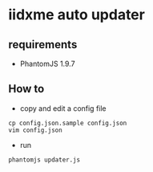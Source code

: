 iidxme auto updater
===================

requirements
------------
  * PhantomJS 1.9.7

How to
------
  * copy and edit a config file
```
cp config.json.sample config.json
vim config.json
```

  * run
```
phantomjs updater.js
```
